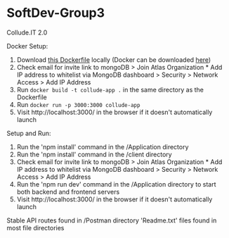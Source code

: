 # SoftDev-Group3
Collude.IT 2.0

Docker Setup:
  1. Download [this Dockerfile](https://github.com/aSehat/SoftDev-Group3/blob/documentation-readme/Dockerfile) locally (Docker can be downloaded [here](https://docs.docker.com/get-docker/))
  2. Check email for invite link to mongoDB > Join Atlas Organization
    * Add IP address to whitelist via MongoDB dashboard > Security > Network Access > Add IP Address
  3. Run `docker build -t collude-app .` in the same directory as the Dockerfile
  4. Run `docker run -p 3000:3000 collude-app`
  5. Visit http://localhost:3000/ in the browser if it doesn't automatically launch

Setup and Run:
  1. Run the 'npm install' command in the /Application directory
  2. Run the 'npm install' command in the /client directory
  3. Check email for invite link to mongoDB > Join Atlas Organization
    * Add IP address to whitelist via MongoDB dashboard > Security > Network Access > Add IP Address
  4. Run the 'npm run dev' command in the /Application directory to start both backend and frontend servers
  5. Visit http://localhost:3000/ in the browser if it doesn't automatically launch

Stable API routes found in /Postman directory
'Readme.txt' files found in most file directories
